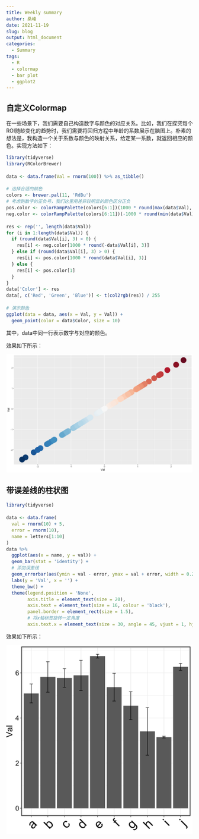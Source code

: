 ```yaml
---
title: Weekly summary
author: 桑峰
date: 2021-11-19
slug: blog
output: html_document
categories:
  - Summary
tags:
  - R
  - colormap
  - bar plot
  - ggplot2
---
```


## 自定义Colormap

在一些场景下，我们需要自己构造数字与颜色的对应关系。比如，我们在探究每个ROI随龄变化的趋势时，我们需要将回归方程中年龄的系数展示在脑图上。朴素的想法是，我构造一个关于系数与颜色的映射关系，给定某一系数，就返回相应的颜色。实现方法如下：

```R
library(tidyverse)
library(RColorBrewer)

data <- data.frame(Val = rnorm(100)) %>% as_tibble()

# 选择合适的颜色
colors <- brewer.pal(11, 'RdBu')
# 考虑到数字的正负号，我们这里用差异较明显的颜色区分正负
pos.color <- colorRampPalette(colors[6:1])(1000 * round(max(data$Val), 3) + 1)
neg.color <- colorRampPalette(colors[6:11])(-1000 * round(min(data$Val), 3) + 1)

res <- rep('', length(data$Val))
for (i in 1:length(data$Val)) {
  if (round(data$Val[i], 3) < 0) {
    res[i] <- neg.color[1000 * round(-data$Val[i], 3)]
  } else if (round(data$Val[i], 3) > 0) {
    res[i] <- pos.color[1000 * round(data$Val[i], 3)]
  } else {
    res[i] <- pos.color[1]
  }
}
data['Color'] <- res
data[, c('Red', 'Green', 'Blue')] <- t(col2rgb(res)) / 255

# 演示颜色
ggplot(data = data, aes(x = Val, y = Val)) +
  geom_point(color = data$Color, size = 10)
```

其中，data中同一行表示数字与对应的颜色。

效果如下所示：

![](./img/fig_01.png)<!-- -->

## 带误差线的柱状图

```R
library(tidyverse)

data <- data.frame(
  val = rnorm(10) + 5,
  error = rnorm(10),
  name = letters[1:10]
)
data %>%
  ggplot(aes(x = name, y = val)) +
  geom_bar(stat = 'identity') +
  # 添加误差线
  geom_errorbar(aes(ymin = val - error, ymax = val + error, width = 0.2)) +
  labs(y = 'Val', x = '') +
  theme_bw() + 
  theme(legend.position = 'None',
        axis.title = element_text(size = 20),
        axis.text = element_text(size = 16, colour = 'black'),
        panel.border = element_rect(size = 1.5),
        # 将x轴标签旋转一定角度
        axis.text.x = element_text(size = 30, angle = 45, vjust = 1, hjust = 1))
```

效果如下所示：

![](./img/fig_02.png)<!-- -->
